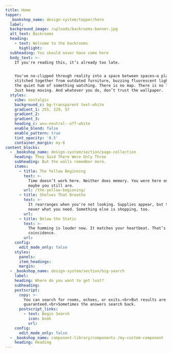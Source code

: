 ```yaml
---
title: Home
topper:
  _bookshop_name: design-system/topper/hero
  label:
  background_image: /uploads/backrooms-banner.jpg
  alt_text: Backrooms
  heading:
    - text: Welcome to the backrooms
      highlight:
  subheading: You should never have come here
  body_text: >-
    If you're reading this, it’s already too late.


    You've no-clipped through reality into a space between spaces—a place
    stitched together from outdated furniture, buzzing fluorescent lights, and
    the quiet hum of something watching. There is no map. There is no logic.
    Just keep moving. And whatever you do, don’t trust the wallpaper.
  styles:
    vibe: nostalgic
    background_c: bg-transparent text-white
    gradient_1: 255, 229, 57
    gradient_2:
    gradient_3:
    heading_c: wvu-neutral--off-white
    enable_blend: false
    enable_pattern: true
    tint_opacity: '0.5'
    container_margin: my-6
content_blocks:
  - _bookshop_name: design-system/section/page-collection
    heading: They Said There Were Only Three
    subheading: But the walls remember more.
    items:
      - title: The Yellow Beginning
        text: >-
          Time doesn’t work here. Neither does memory. You were here once. Or
          maybe you still are.
        url: /the-yellow-beginning/
      - title: Shelves That Breathe
        text: >-
          It rearranges when you're not looking. Supplies appear, but they’re
          never what you need. Something else is shopping, too.
        url:
      - title: Below the Static
        text: >-
          The humming is louder now. It matches your heartbeat. That’s not a
          coincidence.
        url:
    config:
      edit_mode_only: false
    styles:
      panels:
      item_headings:
      margin:
  - _bookshop_name: design-system/section/big-search
    label:
    heading: Where do you want to get lost?
    subheading:
    postscript:
      copy: >-
        You can search for rooms, echoes, or exits.<br>But results are not
        guaranteed.<br>Sometimes the answers search back.
      postscript_links:
        - text: Begin Search
          icon: book
          url:
    config:
      edit_mode_only: false
  - _bookshop_name: component-library/components /my-custom-component
    heading: Heading
---
```

